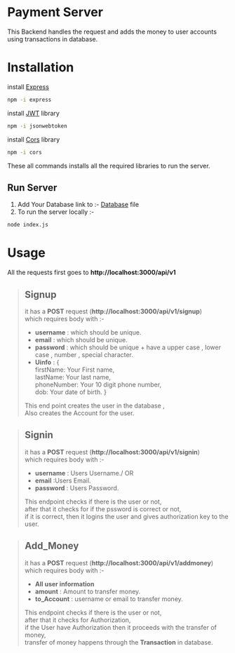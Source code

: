 # Payment Server

This Backend handles the request and adds the money to user accounts using transactions in database. 

# Installation

install [Express](https://www.npmjs.com/package/express) 

``` bash 
npm -i express
```

install [JWT](https://www.npmjs.com/package/jsonwebtoken) library

``` bash
npm -i jsonwebtoken
```

install [Cors](https://www.npmjs.com/package/cors?activeTab=readme) library
``` bash 
npm -i cors
```

These all commands installs all the required libraries to run the server.

## Run Server

1. Add Your Database link to :- [Database](./Database/db.js) file
2. To run the server locally :- 

``` bash 
node index.js
```

#  Usage 

All the requests first goes to **http://localhost:3000/api/v1**

> ## **Signup** 
> it has a **POST** request (**http://localhost:3000/api/v1/signup**) \
> which requires body with :- 
> * **username** : which should be unique.
> * **email** : which should be unique.
> * **password** : which should be unique + have a upper case , lower case , number , special character.
> * **Uinfo** : { \
>    firstName: Your First name, \
>    lastName: Your last name, \
>    phoneNumber: Your 10 digit phone number,\
>    dob: Your date of birth.
>  } 
>>
> This end point creates the user in the database , \
> Also creates the Account for the user. 

 

> ## **Signin** 
> it has a **POST** request (**http://localhost:3000/api/v1/signin**) \
> which requires body with :- 
> * **username** : Users Username./
>  OR
> * **email** :Users Email.
> * **password** : Users Password.
>>
> This endpoint checks if there is the user or not, \
> after that it checks for if the pssword is correct or not, \
> if it is correct, then it logins the user and gives authorization key to the user.

> ## **Add_Money** 
> it has a **POST** request (**http://localhost:3000/api/v1/addmoney**) \
> which requires body with :- 
> * **All user information**
> * **amount** : Amount to transfer money.
> * **to_Account** : username or email to transfer money.
>>
> This endpoint checks if there is the user or not, \
> after that it checks for Authorization,\
> if the User have Authorization then it proceeds with the transfer of money, \
> transfer of money happens through the **Transaction** in database.

